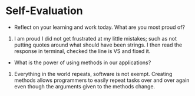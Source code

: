 # Self-Evaluation

- Reflect on your learning and work today. What are you most proud of?
1. I am proud I did not get frustrated at my little mistakes; such as not putting quotes around what should have been strings. I then read the response in terminal, checked the line is VS and fixed it. 
- What is the power of using methods in our applications?
1. Everything in the world repeats, software is not exempt. Creating methods allows programmers to easily repeat tasks over and over again even though the arguments given to the methods change. 